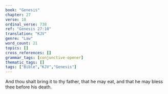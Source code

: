 ```yaml
---
book: "Genesis"
chapter: 27
verse: 10
ordinal_verse: 738
ref: "Genesis 27:10"
translation: "KJV"
genre: "Law"
word_count: 21
topics: []
cross_references: []
grammar_tags: [conjunctive-opener]
thematic_tags: []
tags: ["Bible","KJV","Genesis"]
---
```

And thou shalt bring it to thy father, that he may eat, and that he may bless thee before his death.
